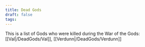 ```yaml
---
title: Dead Gods
draft: false
tags:
---
```

 
This is a list of Gods who were killed during the War of the Gods:
	[[Val|/DeadGods/Val]],
	[[Verdunn|/DeadGods/Verdunn]]
	
